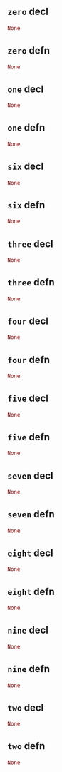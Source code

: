 ## `zero` decl

```rust
None
```

## `zero` defn

```rust
None
```

## `one` decl

```rust
None
```

## `one` defn

```rust
None
```

## `six` decl

```rust
None
```

## `six` defn

```rust
None
```

## `three` decl

```rust
None
```

## `three` defn

```rust
None
```

## `four` decl

```rust
None
```

## `four` defn

```rust
None
```

## `five` decl

```rust
None
```

## `five` defn

```rust
None
```

## `seven` decl

```rust
None
```

## `seven` defn

```rust
None
```

## `eight` decl

```rust
None
```

## `eight` defn

```rust
None
```

## `nine` decl

```rust
None
```

## `nine` defn

```rust
None
```

## `two` decl

```rust
None
```

## `two` defn

```rust
None
```
